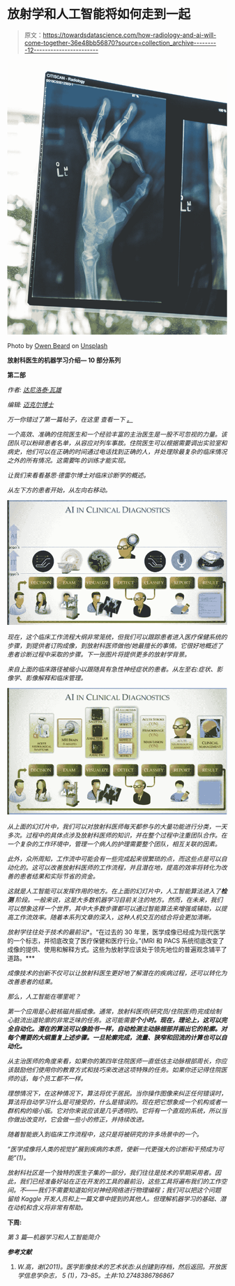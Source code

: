 # 放射学和人工智能将如何走到一起

> 原文：<https://towardsdatascience.com/how-radiology-and-ai-will-come-together-36e48bb56870?source=collection_archive---------12----------------------->

![](img/341e8643dd49ba91e48f1b6fab79f902.png)

Photo by [Owen Beard](https://unsplash.com/photos/DK8jXx1B-1c?utm_source=unsplash&utm_medium=referral&utm_content=creditCopyText) on [Unsplash](https://unsplash.com/search/photos/radiology?utm_source=unsplash&utm_medium=referral&utm_content=creditCopyText)

**放射科医生的机器学习介绍— 10 部分系列**

**第二部**

*作者:* [*达尼洛*](https://www.linkedin.com/in/danilo-pena-01010/)*[*泰·瓦雄*](https://www.linkedin.com/in/tyvachon/)*

**编辑:* [*迈克尔博士*](https://www.linkedin.com/in/michael-doxey-md-73508916a/)*

**万一你错过了第一篇帖子，在这里* *查看一下* [*。*](/introduction-to-our-radiology-ai-series-51d0e54cd3b9)*

*一个高效、准确的住院医生和一个经验丰富的主治医生是一股不可忽视的力量。该团队可以粉碎患者名单，从容应对列车事故。住院医生可以根据需要调出实验室和病史，他们可以在正确的时间通过电话找到正确的人，并处理除最复杂的临床情况之外的所有情况。这需要*年*的训练才能实现。*

*让我们来看看基思·德雷尔博士对临床诊断学的概述。*

*从左下方的患者开始，从左向右移动。*

*![](img/ec124ec1ffeeaee8a8ad67cebbef8776.png)*

*现在，这个临床工作流程大纲非常笼统，但我们可以跟踪患者进入医疗保健系统的步骤，到提供者订购成像，到放射科医师做他/她最擅长的事情。它很好地概述了患者诊断过程中采取的步骤。下一张图片将提供更多的放射学背景。*

*来自上面的临床路径被缩小以跟随具有急性神经症状的患者。从左至右:症状、影像学、影像解释和临床管理。*

*![](img/6a4d23b4b2950300a4d4873adb7cbdf7.png)*

*从上面的幻灯片中，我们可以对放射科医师每天都参与的大量功能进行分类，一天多次。过程中的具体点涉及放射科医师的知识，并在整个过程中注重团队合作。在一个复杂的工作环境中，管理一个病人的护理需要整个团队，相互关联的因素。*

*此外，众所周知，工作流中可能会有一些完成起来很繁琐的点，而这些点是可以自动化的。这可以改善放射科医师的工作流程，并且潜在地，提高的效率将转化为改善的患者结果和实际节省的资金。*

*这就是人工智能可以发挥作用的地方。在上面的幻灯片中，人工智能算法进入了**检测** 阶段。一般来说，这是大多数机器学习目前关注的地方。然而，在未来，我们可以想象这样一个世界，其中大多数步骤都可以通过智能算法来增强或辅助，以提高工作流效率。随着本系列文章的深入，这种人机交互的结合将会更加清晰。*

*放射学往往处于技术的最前沿**。“在过去的 30 年里，医学成像已经成为现代医学的一个标志，并彻底改变了医疗保健和医疗行业。”(MRI 和 PACS 系统彻底改变了成像的提供、使用和解释方式。这些为放射学应该处于领先地位的普遍观念铺平了道路。***

*成像技术的创新不仅可以让放射科医生更好地了解潜在的疾病过程，还可以转化为改善患者的结果。*

*那么，人工智能在哪里呢？*

*第一个应用是心脏核磁共振成像。通常，放射科医师(研究员/住院医师)完成绘制心脏流出道轮廓的非常乏味的任务。这可能需要**个小时。现在，理论上，这可以完全自动化。潜在的算法可以像脸书一样，自动检测主动脉根部并画出它的轮廓。对每个需要的大纲重复上述步骤。一旦轮廓完成，流量、狭窄和回流的计算也可以自动化。***

*从主治医师的角度来看，如果你的第四年住院医师一直低估主动脉根部周长，你应该鼓励他们使用你的教育方式和技巧来改进这项特殊的任务。如果你还记得住院医师的话，每个员工都不一样。*

*理想情况下，在这种情况下，算法将优于居民。当你操作图像来纠正任何错误时，算法将自动学习什么是可接受的，什么是错误的。现在把它想象成一个机构或者一群机构的缩小版。它对你来说应该是几乎透明的。它将有一个直观的系统，所以当你做出改变时，它会做一些小的修正，并持续改进。*

*随着智能嵌入到临床工作流程中，这只是将被研究的许多场景中的一个。*

*“*医学成像将人类的视觉扩展到疾病的本质，使新一代更强大的诊断和干预成为可能”(1)。**

*放射科社区是一个独特的医生子集的一部分，我们往往是技术的早期采用者。因此，我们已经准备好站在正在开发的工具的最前沿，这些工具将遍布我们的工作空间。不——我们不需要知道如何对神经网络进行物理编程；我们可以把这个问题留给 Kaggle 开发人员和上一篇文章中提到的其他人。但理解机器学习的基础、潜在动机和含义将非常有帮助。*

**下周:**

*第 3 篇—机器学习和人工智能简介*

***参考文献***

1.  *W.高，谢(2011)。医学影像技术的艺术状态:从创建到存档，然后返回。*开放医学信息学杂志*， *5* (1)，73–85。土井:10.2748386786867*